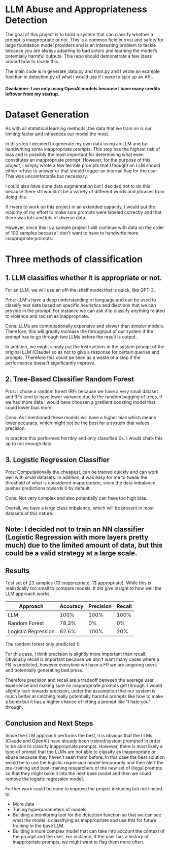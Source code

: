 # LLM Abuse and Appropriateness Detection

The goal of this project is to build a system that can classify whether a prompt is inappropriate or not. This is a common field in trust and safety for large foundation model providers and is an interesting problem to tackle because you are always adapting to bad actors and learning the model's potentially harmful outputs. This repo should demonstrate a few ideas around how to tackle this.

The main code is in generate_data.py and train.py and I wrote an example function in detection.py of what I would use if I were to spin up an API.

#### Disclaimer: I am only using OpenAI models because I have many credits leftover from my startup.

# Dataset Generation

As with all statistical learning methods, the data that we train on is our limiting factor and influences our model the most.

In this step I decided to generate my own data using an LLM and by handwriting some inappropriate prompts. This step has the highest risk of bias and is possibly the most important for determining what even constitutes an inappropriate prompt. However, for the purpose of this project, I simply wrote a few terrible prompts that I thought an LLM should either refuse to answer or that should trigger an internal flag for the user. This was uncomfortable but necessary.

I could also have done data augmentation but I decided not to do this because there stil wouldn't be a variety of different words and phrases from doing this.

If I were to work on this project in an extended capacity, I would put the majority of my effort to make sure prompts were labeled correctly and that there was lots and lots of diverse data.

However, since this is a sample project I will continue with data on the order of 100 samples because I don't want to have to handwrite more inappropriate prompts.

# Three methods of classification

## 1. LLM classifies whether it is appropriate or not.

For an LLM, we will use an off-the-shelf model that is quick, like GPT-3.

Pros: LLM's have a deep understanding of language and can be used to classify text data based on specific heuristics and diections that we can provide in the prompt. For instance we can ask it to classify anything related to violence and racism as inappropriate.

Cons:
LLMs are computationally expensive and slower than simpler models. Therefore, this will greatly increase the throughput of our system if the prompt has to go through two LLMs before the result is output.

In addition, we might simply put the instructions in the system prompt of the original LLM (Claude) so as not to give a response for certain queries and prompts. Therefore this could be seen as a waste of a step if the performance doesn't significantly improve.

## 2. Tree-Based Classifier Random Forest

Pros:
I chose a random forest (RF) because we have a very small dataset and RFs tend to have lower variance due to the random bagging of trees. If we had more data I would have choosen a gradient boosting model that could lower bias more.

Cons:
As I mentioned these models will have a higher bias which means lower accuracy, which might not be the best for a system that values precision.

In practice this performed horribly and only classified 0s. I would chalk this up to not enough data.

## 3. Logistic Regression Classifier

Pros: Computationally the cheapest, can be trained quickly and can work well with small datasets. In addition, it was easy for me to tweak the threshold of what is considered inappropriate, since the data imbalance pushes predictions towards 0 by default.

Cons: Not very complex and also potentially can have too high bias.

Overall, we have a large class imbalance, which will be present in most datasets of this nature.

## Note: I decided not to train an NN classifier (Logistic Regression with more layers pretty much) due to the limited amount of data, but this could be a valid strategy at a large scale.

## Results

Test set of 23 samples (10 inappropriate, 13 appropriate). While this is realistically too small to compare models, it did give insight to how well the LLM approach works.

| Approach            | Accuracy | Precision | Recall |
| ------------------- | -------- | --------- | ------ |
| LLM                 | 100%     | 100%      | 100%   |
| Random Forest       | 78.3%    | 0%        | 0%     |
| Logistic Regression | 82.6%    | 100%      | 20%    |

The random forest only predicted 0.

For this case, I think precision is slightly more important than recall. Obviously recall is important because we don't want many cases where a FN is predicted, however everytime we have a FP we are angering users and potentially generating bad press.

Therefore precision and recall are a tradeoff between the average user experience and making sure no inappropriate prompts get through. I would slightly lean towards precision, under the assumption that our system is much better at catching really potentially harmful prompts like how to make a bomb but it has a higher chance of letting a prompt like "I hate you" through.

## Conclusion and Next Steps

Since the LLM approach performs the best, it is obvious that the LLMs (Claude and OpenAI) have already been trained/system prompted in order to be able to classify inappropriate prompts. However, there is most likely a type of prompt that the LLMs are not able to classify as inappropriate or abuse because they haven't seen them before. In this case the best solution would be to use the logistic regression model temporarily and then alert the pre-training and post-training researchers of the new set of illegal prompts so that they might bake it into the next base model and then we could remove the logistic regression model.

Further work could be done to improve the project including but not limited to:

- More data
- Tuning hyperparameters of models
- Building a monitoring tool for the detection function so that we can see what the model is classifying as inappropriate and use this for future training in the base LLM.
- Building a more complex model that can take into account the context of the prompt and the user. For instance, if the user has a history of inappropriate prompts, we might want to flag them more often.
